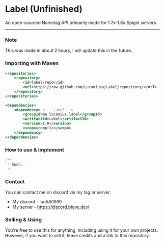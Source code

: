 # Label (Unfinished)
An open-sourced Nametag API primarily made for 1.7x-1.8x Spigot servers.
***

### Note
This was made in about 2 hours, I will update this in the future.

### Importing with Maven
```xml
<repositories>
    <repository>
        <id>label-repo</id>
        <url>https://raw.github.com/Lucaniuss/Label/repository/</url>
    </repository>
</repositories>
    
<dependencies>
    <dependency> <!-- Label -->
        <groupId>me.lucanius.label</groupId>
        <artifactId>Label</artifactId>
        <version>1.0</version>
        <scope>compile</scope>
    </dependency>
</dependencies>
```

### How to use & implement

```java
/**
 * Soon...
 */
```

### Contact
You can contact me on discord via my tag or server:
* My discord - lucA#0999
* My server - https://discord.biove.dev/

### Selling & Using
You're free to use this for anything, including using it for your own projects. However, if you want to sell it, leave credits and a link to this repository.
